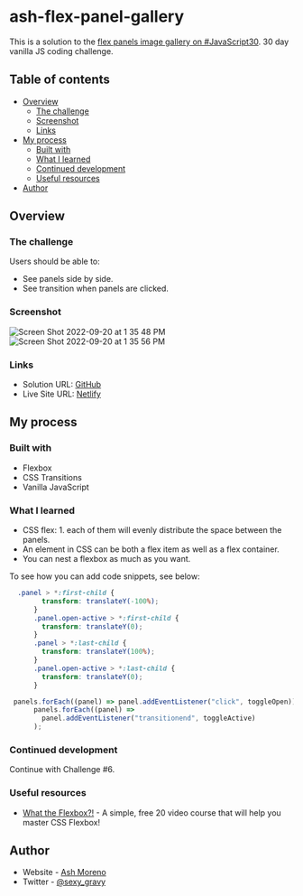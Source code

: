 # ash-flex-panel-gallery

This is a solution to the [flex panels image gallery on #JavaScript30](https://javascript30.com). 30 day vanilla JS coding challenge.

## Table of contents

- [Overview](#overview)
  - [The challenge](#the-challenge)
  - [Screenshot](#screenshot)
  - [Links](#links)
- [My process](#my-process)
  - [Built with](#built-with)
  - [What I learned](#what-i-learned)
  - [Continued development](#continued-development)
  - [Useful resources](#useful-resources)
- [Author](#author)

## Overview

### The challenge

Users should be able to:

- See panels side by side.
- See transition when panels are clicked. 

### Screenshot

![Screen Shot 2022-09-20 at 1 35 48 PM](https://user-images.githubusercontent.com/89284873/191337510-f45eab7b-0ffa-463c-8e64-f3460361841c.png)
![Screen Shot 2022-09-20 at 1 35 56 PM](https://user-images.githubusercontent.com/89284873/191337520-2c5a5d0d-2768-464e-8830-257b35758277.png)

### Links

- Solution URL: [GitHub](https://github.com/AshM10/ash-flex-panel-gallery)
- Live Site URL: [Netlify](https://ash-flex-panel.netlify.app)

## My process

### Built with

- Flexbox
- CSS Transitions
- Vanilla JavaScript

### What I learned

- CSS flex: 1. each of them will evenly distribute the space between the panels.
- An element in CSS can be both a flex item as well as a flex container. 
- You can nest a flexbox as much as you want.

To see how you can add code snippets, see below:

```css
  .panel > *:first-child {
        transform: translateY(-100%);
      }
      .panel.open-active > *:first-child {
        transform: translateY(0);
      }
      .panel > *:last-child {
        transform: translateY(100%);
      }
      .panel.open-active > *:last-child {
        transform: translateY(0);
      }
 ```

```js
 panels.forEach((panel) => panel.addEventListener("click", toggleOpen));
      panels.forEach((panel) =>
        panel.addEventListener("transitionend", toggleActive)
      );
```

### Continued development

Continue with Challenge #6.

### Useful resources

- [What the Flexbox?!](https://flexbox.io) - A simple, free 20 video course that will help you master CSS Flexbox!

## Author

- Website - [Ash Moreno](https://www.ashmoreno.dev)
- Twitter - [@sexy_gravy](https://twitter.com/sexy_gravy)
